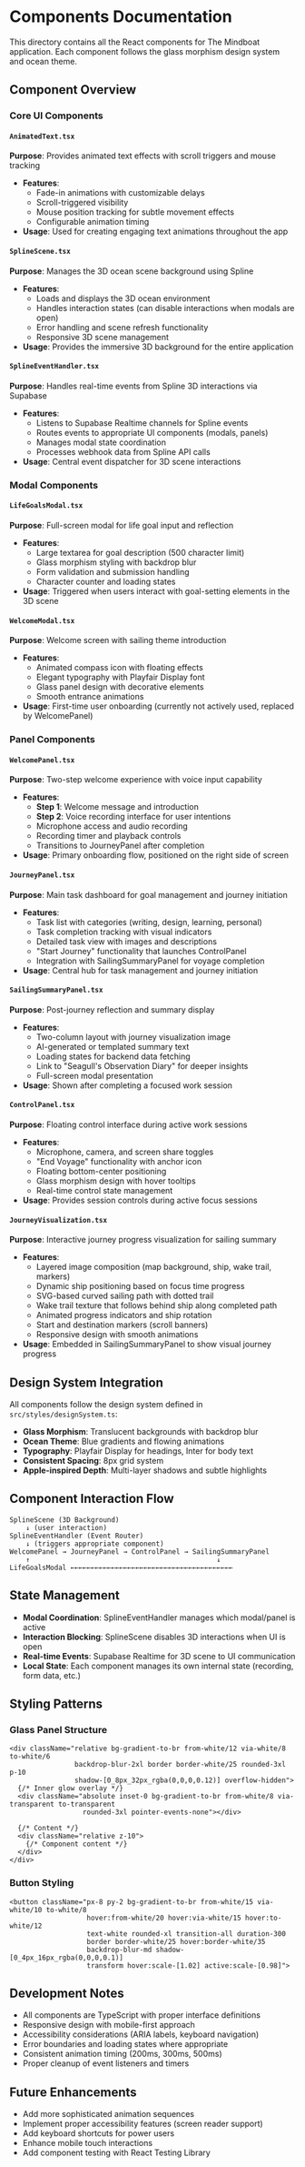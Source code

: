 # Components Documentation

This directory contains all the React components for The Mindboat application. Each component follows the glass morphism design system and ocean theme.

## Component Overview

### Core UI Components

#### `AnimatedText.tsx`
**Purpose**: Provides animated text effects with scroll triggers and mouse tracking
- **Features**: 
  - Fade-in animations with customizable delays
  - Scroll-triggered visibility
  - Mouse position tracking for subtle movement effects
  - Configurable animation timing
- **Usage**: Used for creating engaging text animations throughout the app

#### `SplineScene.tsx`
**Purpose**: Manages the 3D ocean scene background using Spline
- **Features**:
  - Loads and displays the 3D ocean environment
  - Handles interaction states (can disable interactions when modals are open)
  - Error handling and scene refresh functionality
  - Responsive 3D scene management
- **Usage**: Provides the immersive 3D background for the entire application

#### `SplineEventHandler.tsx`
**Purpose**: Handles real-time events from Spline 3D interactions via Supabase
- **Features**:
  - Listens to Supabase Realtime channels for Spline events
  - Routes events to appropriate UI components (modals, panels)
  - Manages modal state coordination
  - Processes webhook data from Spline API calls
- **Usage**: Central event dispatcher for 3D scene interactions

### Modal Components

#### `LifeGoalsModal.tsx`
**Purpose**: Full-screen modal for life goal input and reflection
- **Features**:
  - Large textarea for goal description (500 character limit)
  - Glass morphism styling with backdrop blur
  - Form validation and submission handling
  - Character counter and loading states
- **Usage**: Triggered when users interact with goal-setting elements in the 3D scene

#### `WelcomeModal.tsx`
**Purpose**: Welcome screen with sailing theme introduction
- **Features**:
  - Animated compass icon with floating effects
  - Elegant typography with Playfair Display font
  - Glass panel design with decorative elements
  - Smooth entrance animations
- **Usage**: First-time user onboarding (currently not actively used, replaced by WelcomePanel)

### Panel Components

#### `WelcomePanel.tsx`
**Purpose**: Two-step welcome experience with voice input capability
- **Features**:
  - **Step 1**: Welcome message and introduction
  - **Step 2**: Voice recording interface for user intentions
  - Microphone access and audio recording
  - Recording timer and playback controls
  - Transitions to JourneyPanel after completion
- **Usage**: Primary onboarding flow, positioned on the right side of screen

#### `JourneyPanel.tsx`
**Purpose**: Main task dashboard for goal management and journey initiation
- **Features**:
  - Task list with categories (writing, design, learning, personal)
  - Task completion tracking with visual indicators
  - Detailed task view with images and descriptions
  - "Start Journey" functionality that launches ControlPanel
  - Integration with SailingSummaryPanel for voyage completion
- **Usage**: Central hub for task management and journey initiation

#### `SailingSummaryPanel.tsx`
**Purpose**: Post-journey reflection and summary display
- **Features**:
  - Two-column layout with journey visualization image
  - AI-generated or templated summary text
  - Loading states for backend data fetching
  - Link to "Seagull's Observation Diary" for deeper insights
  - Full-screen modal presentation
- **Usage**: Shown after completing a focused work session

#### `ControlPanel.tsx`
**Purpose**: Floating control interface during active work sessions
- **Features**:
  - Microphone, camera, and screen share toggles
  - "End Voyage" functionality with anchor icon
  - Floating bottom-center positioning
  - Glass morphism design with hover tooltips
  - Real-time control state management
- **Usage**: Provides session controls during active focus sessions

#### `JourneyVisualization.tsx`
**Purpose**: Interactive journey progress visualization for sailing summary
- **Features**:
  - Layered image composition (map background, ship, wake trail, markers)
  - Dynamic ship positioning based on focus time progress
  - SVG-based curved sailing path with dotted trail
  - Wake trail texture that follows behind ship along completed path
  - Animated progress indicators and ship rotation
  - Start and destination markers (scroll banners)
  - Responsive design with smooth animations
- **Usage**: Embedded in SailingSummaryPanel to show visual journey progress

## Design System Integration

All components follow the design system defined in `src/styles/designSystem.ts`:

- **Glass Morphism**: Translucent backgrounds with backdrop blur
- **Ocean Theme**: Blue gradients and flowing animations
- **Typography**: Playfair Display for headings, Inter for body text
- **Consistent Spacing**: 8px grid system
- **Apple-inspired Depth**: Multi-layer shadows and subtle highlights

## Component Interaction Flow

```
SplineScene (3D Background)
    ↓ (user interaction)
SplineEventHandler (Event Router)
    ↓ (triggers appropriate component)
WelcomePanel → JourneyPanel → ControlPanel → SailingSummaryPanel
    ↑                                              ↓
LifeGoalsModal ←←←←←←←←←←←←←←←←←←←←←←←←←←←←←←←←←←←←←←←←
```

## State Management

- **Modal Coordination**: SplineEventHandler manages which modal/panel is active
- **Interaction Blocking**: SplineScene disables 3D interactions when UI is open
- **Real-time Events**: Supabase Realtime for 3D scene to UI communication
- **Local State**: Each component manages its own internal state (recording, form data, etc.)

## Styling Patterns

### Glass Panel Structure
```tsx
<div className="relative bg-gradient-to-br from-white/12 via-white/8 to-white/6 
                backdrop-blur-2xl border border-white/25 rounded-3xl p-10
                shadow-[0_8px_32px_rgba(0,0,0,0.12)] overflow-hidden">
  {/* Inner glow overlay */}
  <div className="absolute inset-0 bg-gradient-to-br from-white/8 via-transparent to-transparent 
                  rounded-3xl pointer-events-none"></div>
  
  {/* Content */}
  <div className="relative z-10">
    {/* Component content */}
  </div>
</div>
```

### Button Styling
```tsx
<button className="px-8 py-2 bg-gradient-to-br from-white/15 via-white/10 to-white/8
                   hover:from-white/20 hover:via-white/15 hover:to-white/12
                   text-white rounded-xl transition-all duration-300
                   border border-white/25 hover:border-white/35
                   backdrop-blur-md shadow-[0_4px_16px_rgba(0,0,0,0.1)]
                   transform hover:scale-[1.02] active:scale-[0.98]">
```

## Development Notes

- All components are TypeScript with proper interface definitions
- Responsive design with mobile-first approach
- Accessibility considerations (ARIA labels, keyboard navigation)
- Error boundaries and loading states where appropriate
- Consistent animation timing (200ms, 300ms, 500ms)
- Proper cleanup of event listeners and timers

## Future Enhancements

- Add more sophisticated animation sequences
- Implement proper accessibility features (screen reader support)
- Add keyboard shortcuts for power users
- Enhance mobile touch interactions
- Add component testing with React Testing Library